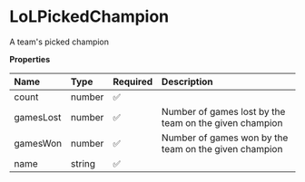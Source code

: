 # LoLPickedChampion

A team's picked champion

**Properties**

| Name      | Type   | Required | Description                                            |
| :-------- | :----- | :------- | :----------------------------------------------------- |
| count     | number | ✅       |                                                        |
| gamesLost | number | ✅       | Number of games lost by the team on the given champion |
| gamesWon  | number | ✅       | Number of games won by the team on the given champion  |
| name      | string | ✅       |                                                        |
